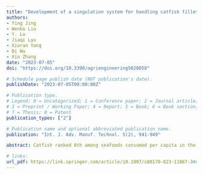 ```yaml
---
title: "Development of a singulation system for handling catfish fillets"
authors:
- Ying Jing
- Wenbo Liu
- Y. Lu
- Jiaqi Lyu
- Xioran Yang
- Di Wu
- Xin Zhang
date: "2023-07-05"
doi: "https://doi.org/10.3390/agriengineering5020058"

# Schedule page publish date (NOT publication's date).
publishDate: "2023-07-05T00:00:00Z"

# Publication type.
# Legend: 0 = Uncategorized; 1 = Conference paper; 2 = Journal article;
# 3 = Preprint / Working Paper; 4 = Report; 5 = Book; 6 = Book section;
# 7 = Thesis; 8 = Patent
publication_types: ["2"]

# Publication name and optional abbreviated publication name.
publication: "Int. J. Adv. Manuf. Technol. 5(2), 941-949"

abstract: Catfish ranked 8th among seafoods consumed per capita in the United States (U.S.) in 2019. As a major catfish product, catfish fillets are often chilled or frozen for storage after filleting and trimming operations. When they are removed from storage for further processing, manual interference is required to separate and flatten all the catfish fillets that otherwise could agglomerate together. This is necessary for further processing operations such as breading and individual quick-freezing. Because of the shortage of labor force and rising labor costs, there is an urgent need to reduce labor dependence by developing automated singulation methods for catfish fillets manufacturing, to enhance the profitability of the U.S. catfish industry. This study presents a novel singulation system that enables separating catfish fillets by utilizing water buoyancy and underwater streams. Several operation parameters have been investigated and optimized to achieve better singulation performance and production rate. The continuous production mode with operation rules is defined to keep the total amount being processed in an appropriate range for maximizing the singulation effect and production rate. This study will be beneficial for developing more effective next-generation singulation technologies for catfish and other fish species.

# links: 
url_pdf: https://link.springer.com/article/10.1007/s00170-023-11867-3#citeas
---
```

